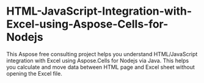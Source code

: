 # HTML-JavaScript-Integration-with-Excel-using-Aspose-Cells-for-Nodejs
 This Aspose free consulting project helps you understand HTML/JavaScript integration with Excel using Aspose.Cells for Nodejs via Java. This helps you calculate and move data between HTML page and Excel sheet without opening the Excel file.
